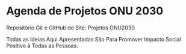 # Agenda de Projetos ONU 2030
 Repositório Git e GitHub do Site: Projetos ONU2030

 Todas as Ideias Aqui Apresentadas São Para Promover Impacto Social Positivo à Todas as Pessoas.
